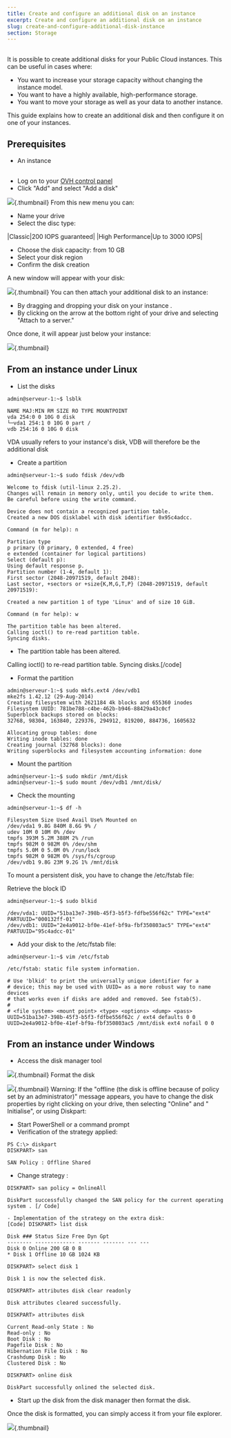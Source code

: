 ```yaml
---
title: Create and configure an additional disk on an instance
excerpt: Create and configure an additional disk on an instance
slug: create-and-configure-additional-disk-instance
section: Storage
---
```



## 
It is possible to create additional disks for your Public Cloud instances.
This can be useful in cases where:

- You want to increase your storage capacity without changing the instance model.
- You want to have a highly available, high-performance storage.
- You want to move your storage as well as your data to another instance.


This guide explains how to create an additional disk and then configure it on one of your instances.


## Prerequisites

- An instance




## 

- Log on to your 
[OVH control panel](https://ca.ovh.com/manager/cloud/)
- Click "Add" and select "Add a disk"



![](images/img_2731.jpg){.thumbnail}
From this new menu you can:

- Name your drive
- Select the disc type:

|Classic|200 IOPS guaranteed|
|High Performance|Up to 3000 IOPS|



- Choose the disk capacity: from 10 GB
- Select your disk region
- Confirm the disk creation


A new window will appear with your disk:

![](images/img_2732.jpg){.thumbnail}
You can then attach your additional disk to an instance:

- By dragging and dropping your disk on your instance .
- By clicking on the arrow at the bottom right of your drive and selecting "Attach to a server."


Once done, it will appear just below your instance:

![](images/img_2733.jpg){.thumbnail}


## From an instance under Linux

- List the disks 

```
admin@serveur-1:~$ lsblk

NAME MAJ:MIN RM SIZE RO TYPE MOUNTPOINT
vda 254:0 0 10G 0 disk
└─vda1 254:1 0 10G 0 part /
vdb 254:16 0 10G 0 disk
```



VDA usually refers to your instance's disk, VDB will therefore be the additional disk

- Create a partition

```
admin@serveur-1:~$ sudo fdisk /dev/vdb

Welcome to fdisk (util-linux 2.25.2).
Changes will remain in memory only, until you decide to write them.
Be careful before using the write command.

Device does not contain a recognized partition table.
Created a new DOS disklabel with disk identifier 0x95c4adcc.
```



```
Command (m for help): n

Partition type
p primary (0 primary, 0 extended, 4 free)
e extended (container for logical partitions)
Select (default p):
Using default response p.
Partition number (1-4, default 1):
First sector (2048-20971519, default 2048):
Last sector, +sectors or +size{K,M,G,T,P} (2048-20971519, default 20971519):

Created a new partition 1 of type 'Linux' and of size 10 GiB.
```



```
Command (m for help): w

The partition table has been altered.
Calling ioctl() to re-read partition table.
Syncing disks.
```


- The partition table has been altered.

Calling ioctl() to re-read partition table.
Syncing disks.[/code]


- Format the partition

```
admin@serveur-1:~$ sudo mkfs.ext4 /dev/vdb1
mke2fs 1.42.12 (29-Aug-2014)
Creating filesystem with 2621184 4k blocks and 655360 inodes
Filesystem UUID: 781be788-c4be-462b-b946-88429a43c0cf
Superblock backups stored on blocks:
32768, 98304, 163840, 229376, 294912, 819200, 884736, 1605632

Allocating group tables: done
Writing inode tables: done
Creating journal (32768 blocks): done
Writing superblocks and filesystem accounting information: done
```


- Mount the partition 

```
admin@serveur-1:~$ sudo mkdir /mnt/disk
admin@serveur-1:~$ sudo mount /dev/vdb1 /mnt/disk/
```


- Check the mounting

```
admin@serveur-1:~$ df -h

Filesystem Size Used Avail Use% Mounted on
/dev/vda1 9.8G 840M 8.6G 9% /
udev 10M 0 10M 0% /dev
tmpfs 393M 5.2M 388M 2% /run
tmpfs 982M 0 982M 0% /dev/shm
tmpfs 5.0M 0 5.0M 0% /run/lock
tmpfs 982M 0 982M 0% /sys/fs/cgroup
/dev/vdb1 9.8G 23M 9.2G 1% /mnt/disk
```



To mount a persistent disk, you have to change the /etc/fstab file:

Retrieve the block ID

```
admin@serveur-1:~$ sudo blkid

/dev/vda1: UUID="51ba13e7-398b-45f3-b5f3-fdfbe556f62c" TYPE="ext4" PARTUUID="000132ff-01"
/dev/vdb1: UUID="2e4a9012-bf0e-41ef-bf9a-fbf350803ac5" TYPE="ext4" PARTUUID="95c4adcc-01"
```



- Add your disk to the /etc/fstab file:

```
admin@serveur-1:~$ vim /etc/fstab

/etc/fstab: static file system information.

# Use 'blkid' to print the universally unique identifier for a
# device; this may be used with UUID= as a more robust way to name devices
# that works even if disks are added and removed. See fstab(5).
#
# <file system> <mount point> <type> <options> <dump> <pass>
UUID=51ba13e7-398b-45f3-b5f3-fdfbe556f62c / ext4 defaults 0 0
UUID=2e4a9012-bf0e-41ef-bf9a-fbf350803ac5 /mnt/disk ext4 nofail 0 0
```





## From an instance under Windows

- Access the disk manager tool



![](images/img_2736.jpg){.thumbnail}
Format the disk

![](images/img_2737.jpg){.thumbnail}
Warning:
If the "offline (the disk is offline because of policy set by an administrator)" message appears, you have to change the disk properties by right clicking on your drive, then selecting "Online" and " Initialise", or using Diskpart:


- Start PowerShell or a command prompt
- Verification of the strategy applied:

```
PS C:\> diskpart
DISKPART> san

SAN Policy : Offline Shared
```


- Change strategy :

```
DISKPART> san policy = OnlineAll

DiskPart successfully changed the SAN policy for the current operating system . [/ Code]

- Implementation of the strategy on the extra disk:
[Code] DISKPART> list disk

Disk ### Status Size Free Dyn Gpt
-------- ------------- ------- ------- --- ---
Disk 0 Online 200 GB 0 B
* Disk 1 Offline 10 GB 1024 KB
```



```
DISKPART> select disk 1

Disk 1 is now the selected disk.
```



```
DISKPART> attributes disk clear readonly

Disk attributes cleared successfully.
```



```
DISKPART> attributes disk

Current Read-only State : No
Read-only : No
Boot Disk : No
Pagefile Disk : No
Hibernation File Disk : No
Crashdump Disk : No
Clustered Disk : No
```



```
DISKPART> online disk

DiskPart successfully onlined the selected disk.
```


- Start up the disk from the disk manager then format the disk.


Once the disk is formatted, you can simply access it from your file explorer.

![](images/img_2738.jpg){.thumbnail}